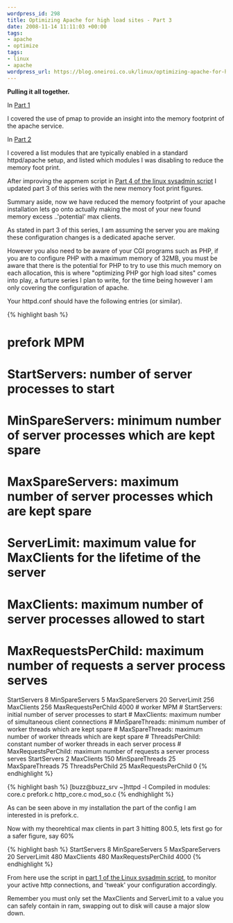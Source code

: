 ```yaml
--- 
wordpress_id: 298
title: Optimizing Apache for high load sites - Part 3
date: 2008-11-14 11:11:03 +00:00
tags: 
- apache
- optimize
tags: 
- linux
- apache
wordpress_url: https://blog.oneiroi.co.uk/linux/optimizing-apache-for-high-load-sites-part-3
---
```

<b>Pulling it all together.</b>

In <a href="https://blog.oneiroi.co.uk/linux/optimizing-apache-for-high-load-sites-part-1">Part 1</a>

I covered the use of pmap to provide an insight into the memory footprint of the apache service.

In <a href="https://blog.oneiroi.co.uk/linux/optimizing-apache-for-high-load-sites-part-2">Part 2</a>

I covered a list modules that are typically enabled in a standard httpd/apache setup, and listed which modules I was disabling to reduce the memory foot print.

After improving the appmem script in <a href="https://blog.oneiroi.co.uk/uncategorized/linux-the-sysadmin-script-part-4">Part 4 of the linux sysadmin script</a> I updated part 3 of this series with the new memory foot print figures.

Summary aside, now we have reduced the memory footprint of your apache installation lets go onto actually making the most of your new found memory excess ..'potential' max clients.

As stated in part 3 of this series, I am assuming the server you are making these configuration changes is a dedicated apache server.

However you also need to be aware of your CGI programs such as PHP, if you are to configure PHP with a maximum memory of 32MB, you must be aware that there is the potential for PHP to try to use this much memory on each allocation, this is where "optimizing PHP gor high load sites" comes into play, a furture series I plan to write, for the time being however I am only covering the configuration of apache.

Your httpd.conf should have the following entries (or similar).

{% highlight bash %}
# prefork MPM
# StartServers: number of server processes to start
# MinSpareServers: minimum number of server processes which are kept spare
# MaxSpareServers: maximum number of server processes which are kept spare
# ServerLimit: maximum value for MaxClients for the lifetime of the server
# MaxClients: maximum number of server processes allowed to start
# MaxRequestsPerChild: maximum number of requests a server process serves
<IfModule prefork.c>
StartServers       8
MinSpareServers    5
MaxSpareServers   20
ServerLimit      256
MaxClients       256
MaxRequestsPerChild  4000
</IfModule>
# worker MPM
# StartServers: initial number of server processes to start
# MaxClients: maximum number of simultaneous client connections
# MinSpareThreads: minimum number of worker threads which are kept spare
# MaxSpareThreads: maximum number of worker threads which are kept spare
# ThreadsPerChild: constant number of worker threads in each server process
# MaxRequestsPerChild: maximum number of requests a server process serves
<IfModule worker.c>
StartServers         2
MaxClients         150
MinSpareThreads     25
MaxSpareThreads     75
ThreadsPerChild     25
MaxRequestsPerChild  0
</IfModule>
{% endhighlight %}

{% highlight bash %}
[buzz@buzz_srv ~]httpd -l
Compiled in modules:
  core.c
  prefork.c
  http_core.c
  mod_so.c
{% endhighlight %}

As can be seen above in my installation the part of the config I am interested in is prefork.c.


Now with my theorehtical max clients in part 3 hitting 800.5, lets first go for a safer figure, say 60% 

{% highlight bash %}
<IfModule prefork.c>
StartServers       8
MinSpareServers    5
MaxSpareServers   20
ServerLimit      480
MaxClients       480
MaxRequestsPerChild  4000
</IfModule>
{% endhighlight %}

From here use the script in <a href="https://blog.oneiroi.co.uk/linux/linux-the-sysadmin-script-part-1">part 1 of the Linux sysadmin script</a>, to monitor your active http connections, and 'tweak' your configuration accordingly.

Remember you must only set the MaxClients and ServerLimit to a value you can safely contain in ram, swapping out to disk will cause a major slow down.
